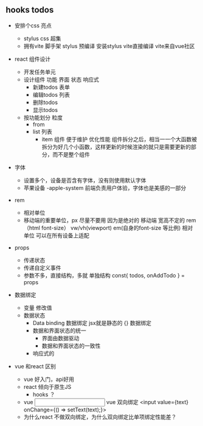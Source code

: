 ## hooks todos

- 安排个css 亮点
  - stylus 
    css 超集
  - 拥有vite 脚手架
      stylus 预编译 安装stylus vite直接编译
      vite来自vue社区
- react 组件设计
  - 开发任务单元
  - 设计组件
    功能 界面 状态 响应式
    - 新建todos  表单
    - 编辑todos  列表
    - 删除todos  
    - 显示todos
  - 按功能划分 粒度
    - from 
    - list 列表
      - item 组件 便于维护 优化性能
        组件拆分之后，相当一一个大函数被拆分为好几个小函数，这样更新的时候渲染的就只是需要更新的部分，而不是整个组件

- 字体
  - 设置多个，设备是否含有字体，没有则使用默认字体
  - 苹果设备 -apple-system 前端负责用户体验，字体也是美感的一部分

- rem
  - 相对单位
  - 移动端的重要单位，px 尽量不要用 因为是绝对的
      移动端 宽高不定的  rem（html font-size） vw/vh(viewport) em(自身的font-size 等比例) 
      相对单位 可以在所有设备上适配 

- props
  - 传递状态
  - 传递自定义事件
  - 参数不多，直接结构，多就 单独结构
      const{
        todos,
        onAddTodo
      } = props 

- 数据绑定
  - 变量  修改值
  - 数据状态
    - Data binding 数据绑定 jsx就是静态的
    {} 数据绑定
    - 数据和界面状态的统一
       - 界面由数据驱动
       - 数据和界面状态的一致性
    - 响应式的

- vue 和react 区别
  - vue 好入门，api好用
  - react 倾向于原生JS  
    - hooks ？ 
  - vue 
    <input v-model="text">   vue 双向绑定
      <input value={text} onChange={() => setText(text);}>
  - 为什么react 不做双向绑定，为什么双向绑定比单项绑定性能差？
  
